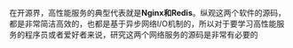 在开源界，高性能服务的典型代表就是**Nginx和Redis**。纵观这两个软件的源码，都是非常简洁高效的，也都是基于异步网络I/O机制的，所以对于要学习高性能服务的程序员或者爱好者来说，研究这两个网络服务的源码是非常有必要的


